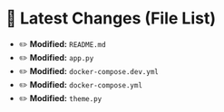 # 🔄 Latest Changes (File List)

- ✏️ **Modified:** `README.md`
- ✏️ **Modified:** `app.py`
- ✏️ **Modified:** `docker-compose.dev.yml`
- ✏️ **Modified:** `docker-compose.yml`
- ✏️ **Modified:** `theme.py`
